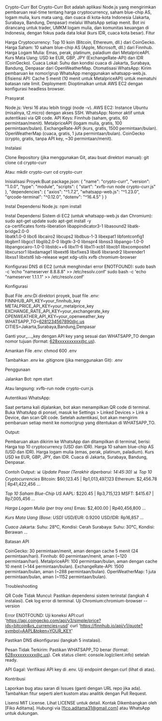 Crypto-Curr Bot
Crypto-Curr Bot adalah aplikasi Node.js yang mengirimkan pembaruan real-time tentang harga cryptocurrency, saham blue-chip AS, logam mulia, kurs mata uang, dan cuaca di kota-kota Indonesia (Jakarta, Surabaya, Bandung, Denpasar) melalui WhatsApp setiap menit. Bot ini dirancang untuk trader, UMKM logam mulia, dan komunitas keuangan di Indonesia, dengan fokus pada data lokal (kurs IDR, cuaca kota besar).
Fitur

Harga Cryptocurrency: Top 10 koin (Bitcoin, Ethereum, dll.) dari CoinGecko.
Harga Saham: 10 saham blue-chip AS (Apple, Microsoft, dll.) dari Finnhub.
Harga Logam Mulia: Emas, perak, platinum, paladium dari MetalpriceAPI.
Kurs Mata Uang: USD ke EUR, GBP, JPY (ExchangeRate-API) dan IDR (CoinGecko).
Cuaca Lokal: Suhu dan kondisi cuaca di Jakarta, Surabaya, Bandung, Denpasar dari OpenWeatherMap.
Otomatisasi WhatsApp: Kirim pembaruan ke nomor/grup WhatsApp menggunakan whatsapp-web.js.
Efisiensi API: Cache 5 menit (10 menit untuk MetalpriceAPI) untuk mematuhi batasan rate limit.
Deployment: Dioptimalkan untuk AWS EC2 dengan konfigurasi headless browser.

Prasyarat

Node.js: Versi 16 atau lebih tinggi (node -v).
AWS EC2: Instance Ubuntu (misalnya, t2.micro) dengan akses SSH.
WhatsApp: Nomor aktif untuk autentikasi via QR code.
API Keys:
Finnhub (saham, gratis, 60 permintaan/menit).
MetalpriceAPI (logam mulia, gratis, 100 permintaan/bulan).
ExchangeRate-API (kurs, gratis, 1500 permintaan/bulan).
OpenWeatherMap (cuaca, gratis, 1 juta permintaan/bulan).
CoinGecko (crypto, gratis, tanpa API key, ~30 permintaan/menit).



Instalasi

Clone Repository (jika menggunakan Git, atau buat direktori manual):
git clone <repository-url>
cd crypto-curr

Atau:
mkdir crypto-curr
cd crypto-curr


Inisialisasi Proyek:Buat package.json:
{
  "name": "crypto-curr",
  "version": "1.0.0",
  "type": "module",
  "scripts": {
    "start": "xvfb-run node crypto-curr.js"
  },
  "dependencies": {
    "axios": "^1.7.2",
    "whatsapp-web.js": "^1.23.0",
    "qrcode-terminal": "^0.12.0",
    "dotenv": "^16.4.5"
  }
}


Instal Dependensi Node.js:
npm install


Instal Dependensi Sistem di EC2 (untuk whatsapp-web.js dan Chromium):
sudo apt-get update
sudo apt-get install -y \
  ca-certificates fonts-liberation libappindicator3-1 libasound2 libatk-bridge2.0-0 \
  libatk1.0-0 libc6 libcairo2 libcups2 libdbus-1-3 libexpat1 libfontconfig1 \
  libgbm1 libgcc1 libglib2.0-0 libgtk-3-0 libnspr4 libnss3 libpango-1.0-0 \
  libpangocairo-1.0-0 libstdc++6 libx11-6 libx11-xcb1 libxcb1 libxcomposite1 \
  libxcursor1 libxdamage1 libxext6 libxfixes3 libxi6 libxrandr2 libxrender1 \
  libxss1 libxtst6 lsb-release wget xdg-utils xvfb chromium-browser


Konfigurasi DNS di EC2 (untuk menghindari error ENOTFOUND):
sudo bash -c 'echo "nameserver 8.8.8.8" >> /etc/resolv.conf'
sudo bash -c 'echo "nameserver 1.1.1.1" >> /etc/resolv.conf'



Konfigurasi

Buat File .env:Di direktori proyek, buat file .env:
FINNHUB_API_KEY=your_finnhub_key
METALPRICE_API_KEY=your_metalprice_key
EXCHANGE_RATE_API_KEY=your_exchangerate_key
OPENWEATHER_API_KEY=your_openweather_key
WHATSAPP_TO=6281234567890@c.us
CITIES=Jakarta,Surabaya,Bandung,Denpasar

Ganti your_..._key dengan API key yang sesuai dan WHATSAPP_TO dengan nomor tujuan (format: 628xxxxxxxxxx@c.us).

Amankan File .env:
chmod 600 .env


Tambahkan .env ke .gitignore (jika menggunakan Git):
.env



Penggunaan

Jalankan Bot:
npm start

Atau langsung:
xvfb-run node crypto-curr.js


Autentikasi WhatsApp:

Saat pertama kali dijalankan, bot akan menampilkan QR code di terminal.
Buka WhatsApp di ponsel, masuk ke Settings > Linked Devices > Link a Device, dan scan QR code.
Setelah autentikasi, bot akan mengirim pembaruan setiap menit ke nomor/grup yang ditentukan di WHATSAPP_TO.


Output:

Pembaruan akan dikirim ke WhatsApp dan ditampilkan di terminal, berisi:
Harga top 10 cryptocurrency (USD dan IDR).
Harga 10 saham blue-chip AS (USD dan IDR).
Harga logam mulia (emas, perak, platinum, paladium).
Kurs USD ke EUR, GBP, JPY, dan IDR.
Cuaca di Jakarta, Surabaya, Bandung, Denpasar.



Contoh Output:
📊 *Update Pasar (Terakhir diperbarui: 14:45:30)* 📊
*Top 10 Cryptocurrencies*
Bitcoin: $60,123.45 | Rp1,013,497,123
Ethereum: $2,456.78 | Rp41,422,456
...

*Top 10 Saham Blue-Chip US*
AAPL: $220.45 | Rp3,715,123
MSFT: $415.67 | Rp7,005,456
...

*Harga Logam Mulia (per troy ons)*
Emas: $2,400.00 | Rp40,456,800
...

*Kurs Mata Uang (Base: USD)*
USD/EUR: 0.9200
USD/IDR: Rp16,857
...

*Cuaca*
Jakarta: Suhu: 28°C, Kondisi: Cerah
Surabaya: Suhu: 30°C, Kondisi: Berawan
...



Batasan API

CoinGecko: 30 permintaan/menit, aman dengan cache 5 menit (24 permintaan/hari).
Finnhub: 60 permintaan/menit, aman (~120 permintaan/hari).
MetalpriceAPI: 100 permintaan/bulan, aman dengan cache 10 menit (~144 permintaan/bulan).
ExchangeRate-API: 1500 permintaan/bulan, aman (~288 permintaan/bulan).
OpenWeatherMap: 1 juta permintaan/bulan, aman (~1152 permintaan/bulan).

Troubleshooting

QR Code Tidak Muncul:
Pastikan dependensi sistem terinstal (langkah 4 instalasi).
Cek log error di terminal.
Uji Chromium:chromium-browser --version




Error ENOTFOUND:
Uji koneksi API:curl 'https://api.coingecko.com/api/v3/simple/price?ids=bitcoin&vs_currencies=usd'
curl 'https://finnhub.io/api/v1/quote?symbol=AAPL&token=YOUR_KEY'


Pastikan DNS dikonfigurasi (langkah 5 instalasi).


Pesan Tidak Terkirim:
Pastikan WHATSAPP_TO benar (format: 628xxxxxxxxxx@c.us).
Cek status client: console.log(client.info) setelah ready.


API Gagal:
Verifikasi API key di .env.
Uji endpoint dengan curl (lihat di atas).



Kontribusi

Laporkan bug atau saran di Issues (ganti dengan URL repo jika ada).
Tambahkan fitur seperti alert kustom atau analitik dengan Pull Request.

Lisensi
MIT License. Lihat LICENSE untuk detail.
Kontak
Dikembangkan oleh [Fiko Aditama]. Hubungi via [fico.aditama31@gmail.com] atau WhatsApp untuk dukungan.
